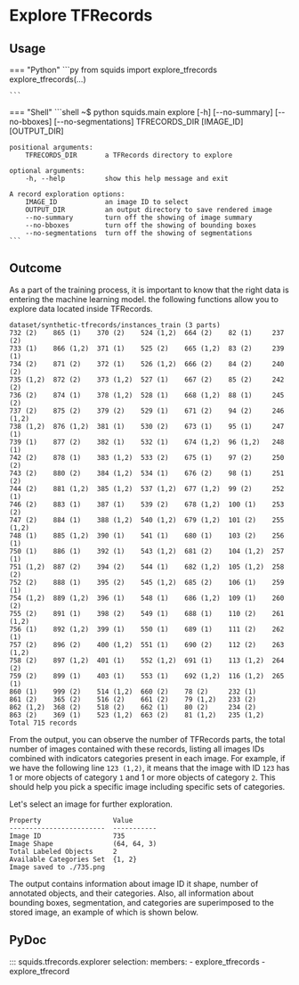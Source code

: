 # Explore TFRecords

## Usage

<!-- Usage tab (Python|Shell)  -->

=== "Python"
    ```py
    from squids import explore_tfrecords
    explore_tfrecords(...)

    ```
=== "Shell"
    ```shell
    ~$ python squids.main explore [-h] [--no-summary] [--no-bboxes] [--no-segmentations] TFRECORDS_DIR [IMAGE_ID] [OUTPUT_DIR]

    positional arguments:
        TFRECORDS_DIR       a TFRecords directory to explore

    optional arguments:
        -h, --help          show this help message and exit 

    A record exploration options:
        IMAGE_ID            an image ID to select
        OUTPUT_DIR          an output directory to save rendered image
        --no-summary        turn off the showing of image summary
        --no-bboxes         turn off the showing of bounding boxes
        --no-segmentations  turn off the showing of segmentations
    ```

## Outcome

As a part of the training process, it is important to know that the right data is entering the machine learning model. the following functions allow you to explore data located inside TFRecords.

```text
dataset/synthetic-tfrecords/instances_train (3 parts)
732 (2)    865 (1)    370 (2)    524 (1,2)  664 (2)    82 (1)     237 (2)  
733 (1)    866 (1,2)  371 (1)    525 (2)    665 (1,2)  83 (2)     239 (1)  
734 (2)    871 (2)    372 (1)    526 (1,2)  666 (2)    84 (2)     240 (2)  
735 (1,2)  872 (2)    373 (1,2)  527 (1)    667 (2)    85 (2)     242 (2)  
736 (2)    874 (1)    378 (1,2)  528 (1)    668 (1,2)  88 (1)     245 (2)  
737 (2)    875 (2)    379 (2)    529 (1)    671 (2)    94 (2)     246 (1,2)
738 (1,2)  876 (1,2)  381 (1)    530 (2)    673 (1)    95 (1)     247 (1)  
739 (1)    877 (2)    382 (1)    532 (1)    674 (1,2)  96 (1,2)   248 (1)  
742 (2)    878 (1)    383 (1,2)  533 (2)    675 (1)    97 (2)     250 (2)  
743 (2)    880 (2)    384 (1,2)  534 (1)    676 (2)    98 (1)     251 (2)  
744 (2)    881 (1,2)  385 (1,2)  537 (1,2)  677 (1,2)  99 (2)     252 (1)  
746 (2)    883 (1)    387 (1)    539 (2)    678 (1,2)  100 (1)    253 (2)  
747 (2)    884 (1)    388 (1,2)  540 (1,2)  679 (1,2)  101 (2)    255 (1,2)
748 (1)    885 (1,2)  390 (1)    541 (1)    680 (1)    103 (2)    256 (1)  
750 (1)    886 (1)    392 (1)    543 (1,2)  681 (2)    104 (1,2)  257 (1)  
751 (1,2)  887 (2)    394 (2)    544 (1)    682 (1,2)  105 (1,2)  258 (2)  
752 (2)    888 (1)    395 (2)    545 (1,2)  685 (2)    106 (1)    259 (1)  
754 (1,2)  889 (1,2)  396 (1)    548 (1)    686 (1,2)  109 (1)    260 (2)  
755 (2)    891 (1)    398 (2)    549 (1)    688 (1)    110 (2)    261 (1,2)
756 (1)    892 (1,2)  399 (1)    550 (1)    689 (1)    111 (2)    262 (1)  
757 (2)    896 (2)    400 (1,2)  551 (1)    690 (2)    112 (2)    263 (1,2)
758 (2)    897 (1,2)  401 (1)    552 (1,2)  691 (1)    113 (1,2)  264 (2)  
759 (2)    899 (1)    403 (1)    553 (1)    692 (1,2)  116 (1,2)  265 (1)
860 (1)    999 (2)    514 (1,2)  660 (2)    78 (2)     232 (1)  
861 (2)    365 (2)    516 (2)    661 (2)    79 (1,2)   233 (2)  
862 (1,2)  368 (2)    518 (2)    662 (1)    80 (2)     234 (2)  
863 (2)    369 (1)    523 (1,2)  663 (2)    81 (1,2)   235 (1,2)
Total 715 records
```

From the output, you can observe the number of TFRecords parts, the total number of images contained with these records, listing all images IDs combined with indicators categories present in each image. For example, if we have the following line `123 (1,2)`, it means that the image with ID `123` has 1 or more objects of category `1` and 1 or more objects of category `2`. This should help you pick a specific image including specific sets of categories.

Let's select an image for further exploration.

```text
Property                  Value
------------------------  -----------
Image ID                  735
Image Shape               (64, 64, 3)
Total Labeled Objects     2
Available Categories Set  {1, 2}
Image saved to ./735.png
```

The output contains information about image ID it shape, number of annotated objects, and their categories. Also, all information about bounding boxes, segmentation, and categories are superimposed to the stored image, an example of which is shown below.

## PyDoc

::: squids.tfrecords.explorer
    selection:
      members:
        - explore_tfrecords
        - explore_tfrecord
